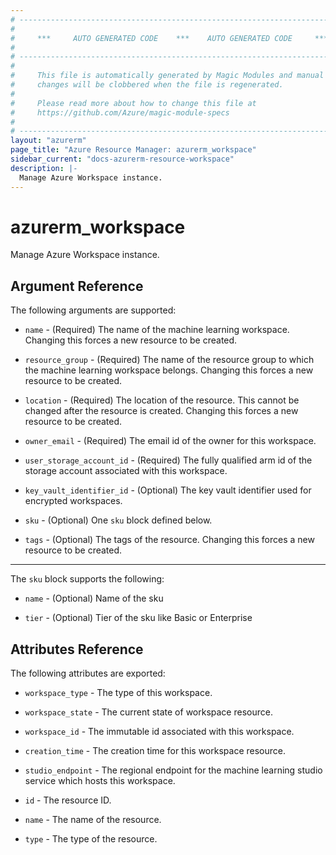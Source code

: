 ```yaml
---
# ----------------------------------------------------------------------------
#
#     ***     AUTO GENERATED CODE    ***    AUTO GENERATED CODE     ***
#
# ----------------------------------------------------------------------------
#
#     This file is automatically generated by Magic Modules and manual
#     changes will be clobbered when the file is regenerated.
#
#     Please read more about how to change this file at
#     https://github.com/Azure/magic-module-specs
#
# ----------------------------------------------------------------------------
layout: "azurerm"
page_title: "Azure Resource Manager: azurerm_workspace"
sidebar_current: "docs-azurerm-resource-workspace"
description: |-
  Manage Azure Workspace instance.
---
```


# azurerm_workspace

Manage Azure Workspace instance.


## Argument Reference

The following arguments are supported:

* `name` - (Required) The name of the machine learning workspace. Changing this forces a new resource to be created.

* `resource_group` - (Required) The name of the resource group to which the machine learning workspace belongs. Changing this forces a new resource to be created.

* `location` - (Required) The location of the resource. This cannot be changed after the resource is created. Changing this forces a new resource to be created.

* `owner_email` - (Required) The email id of the owner for this workspace.

* `user_storage_account_id` - (Required) The fully qualified arm id of the storage account associated with this workspace.

* `key_vault_identifier_id` - (Optional) The key vault identifier used for encrypted workspaces.

* `sku` - (Optional) One `sku` block defined below.

* `tags` - (Optional) The tags of the resource. Changing this forces a new resource to be created.

---

The `sku` block supports the following:

* `name` - (Optional) Name of the sku

* `tier` - (Optional) Tier of the sku like Basic or Enterprise

## Attributes Reference

The following attributes are exported:

* `workspace_type` - The type of this workspace.

* `workspace_state` - The current state of workspace resource.

* `workspace_id` - The immutable id associated with this workspace.

* `creation_time` - The creation time for this workspace resource.

* `studio_endpoint` - The regional endpoint for the machine learning studio service which hosts this workspace.

* `id` - The resource ID.

* `name` - The name of the resource.

* `type` - The type of the resource.
